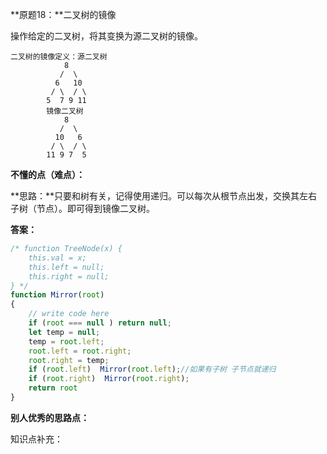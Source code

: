 **原题18：**二叉树的镜像

操作给定的二叉树，将其变换为源二叉树的镜像。

```
二叉树的镜像定义：源二叉树 
    	    8
    	   /  \
    	  6   10
    	 / \  / \
    	5  7 9 11
    	镜像二叉树
    	    8
    	   /  \
    	  10   6
    	 / \  / \
    	11 9 7  5
```

**不懂的点（难点）：**

**思路：**只要和树有关，记得使用递归。可以每次从根节点出发，交换其左右子树（节点）。即可得到镜像二叉树。

**答案：**

``` javascript
/* function TreeNode(x) {
    this.val = x;
    this.left = null;
    this.right = null;
} */
function Mirror(root)
{
    // write code here
    if (root === null ) return null;
    let temp = null;
    temp = root.left;
    root.left = root.right;
    root.right = temp;
    if (root.left)  Mirror(root.left);//如果有子树 子节点就递归
    if (root.right)  Mirror(root.right);
    return root
}
```



**别人优秀的思路点：**

知识点补充：
